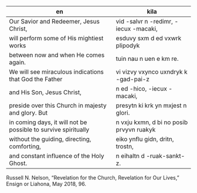 en | kila
--- | ---
Our Savior and Redeemer, Jesus Christ, | vid -salvr n -redimr, -iecux -macaki,
will perform some of His mightiest works | esduvy sxm d ed vxwrk plipodyk
between now and when He comes again. | tuin nau n uen e km re.
We will see miraculous indications that God the Father | vi vizvy vxynco uxndryk k -gad-pai-z
and His Son, Jesus Christ, | n ed -hico, -iecux -macaki,
preside over this Church in majesty and glory. But| presytn ki krk yn mxjest n glori. 
 in coming days, it will not be possible to survive spiritually | n vxju kxmn, d bi no posib prvyvn ruakyk
 without the guiding, directing, comforting, | eiko ynflu gidn, dritn, trostn,
 and constant influence of the Holy Ghost. | n eihaltn d -ruak-sankt-z.

 Russell N. Nelson, “Revelation for the Church, Revelation for Our Lives,” Ensign or Liahona, May 2018, 96.